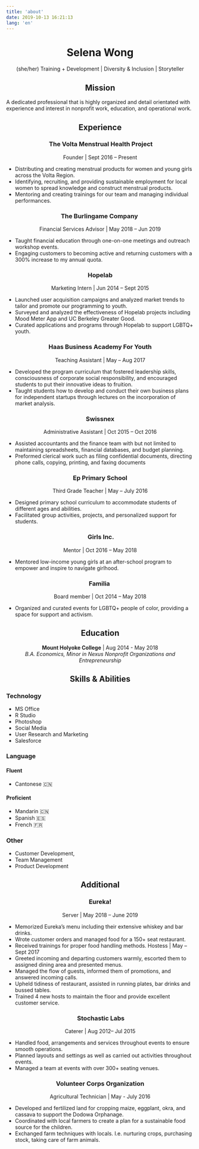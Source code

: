 ```yaml
---
title: 'about'
date: 2019-10-13 16:21:13
lang: 'en'
---
```


<div align="center">

# Selena Wong

(she/her) Training + Development | Diversity & Inclusion | Storyteller

<!-- _Thank you for reading my resume. If you want to contact me, Please send me an email._ -->

## Mission

<div align="left">

A dedicated professional that is highly organized and detail orientated with experience and interest in nonprofit work, education, and operational work.

</div>

## Experience

###  The Volta Menstrual Health Project

Founder | Sept 2016 – Present

<div align="left">

- Distributing and creating menstrual products for women and young girls across the Volta Region.
- Identifying, recruiting, and providing sustainable employment for local women to spread knowledge and construct menstrual products.
- Mentoring and creating trainings for our team and managing individual performances.

</div>

### The Burlingame Company 

Financial Services Advisor | May 2018 – Jun 2019

<div align="left">

- Taught financial education through one-on-one meetings and outreach workshop events.
- Engaging customers to becoming active and returning customers with a 300% increase to my annual quota.

</div>

### Hopelab

Marketing Intern | Jun 2014 – Sept 2015

<div align="left">

- Launched user acquisition campaigns and analyzed market trends to tailor and promote our programming to youth.
- Surveyed and analyzed the effectiveness of Hopelab projects including Mood Meter App and UC Berkeley Greater Good.
- Curated applications and programs through Hopelab to support LGBTQ+ youth.

</div>

### Haas Business Academy For Youth

Teaching Assistant | May – Aug 2017

<div align="left">

- Developed the program curriculum that fostered leadership skills, consciousness of corporate social responsibility, and encouraged students to put their innovative ideas to fruition.
- Taught students how to develop and conduct their own business plans for independent startups through lectures on the incorporation of market analysis.

</div>

### Swissnex

Administrative Assistant | Oct 2015 – Oct 2016

<div align="left">

- Assisted accountants and the finance team with but not limited to maintaining spreadsheets, financial databases, and budget planning.
- Preformed clerical work such as filing confidential documents, directing phone calls, copying, printing, and faxing documents

</div>

### Ep Primary School

Third Grade Teacher | May – July 2016

<div align="left">

- Designed primary school curriculum to accommodate students of different ages and abilities.
- Facilitated group activities, projects, and personalized support for students.
  </div>

###  Girls Inc.

Mentor | Oct 2016 – May 2018

<div align="left">

- Mentored low-income young girls at an after-school program to empower and inspire to navigate girlhood.

</div>

### Familia 

Board member | Oct 2014 – May 2018

<div align="left">

- Organized and curated events for LGBTQ+ people of color, providing a space for support and activism.

</div>

## Education

<strong>Mount Holyoke College</strong> | Aug 2014 - May 2018  
_B.A. Economics, Minor in Nexus Nonprofit Organizations and Entrepreneurship_

## Skills & Abilities

<div class="skills">

<div align="left" class="skill">

### Technology

- MS Office
- R Studio
- Photoshop
- Social Media
- User Research and Marketing
- Salesforce

</div>

<div align="left" class="skill">

### Language

#### Fluent

- Cantonese 🇨🇳

#### Proficient

- Mandarin 🇨🇳
- Spanish 🇪🇸
- French 🇫🇷

</div>

<div align="left" class="skill">

### Other

- Customer Development,
- Team Management
- Product Development

</div>

</div>

## Additional

### Eureka!

Server | May 2018 – June 2019

<div align="left">

- Memorized Eureka’s menu including their extensive whiskey and bar drinks.
- Wrote customer orders and managed food for a 150+ seat restaurant.
- Received trainings for proper food handling methods.
  Hostess | May – Sept 2017
- Greeted incoming and departing customers warmly, escorted them to assigned dining area and presented menus.
- Managed the flow of guests, informed them of promotions, and answered incoming calls.
- Upheld tidiness of restaurant, assisted in running plates, bar drinks and bussed tables.
- Trained 4 new hosts to maintain the floor and provide excellent customer service.

</div>

###  Stochastic Labs

Caterer | Aug 2012– Jul 2015

<div align="left">

- Handled food, arrangements and services throughout events to ensure smooth operations.
- Planned layouts and settings as well as carried out activities throughout events.
- Managed a team at events with over 300+ seating venues.

</div>

### Volunteer Corps Organization

Agricultural Technician | May - July 2016

<div align="left">

- Developed and fertilized land for cropping maize, eggplant, okra, and cassava to support the Dodowa
  Orphanage.
- Coordinated with local farmers to create a plan for a sustainable food source for the children.
- Exchanged farm techniques with locals. I.e. nurturing crops, purchasing stock, taking care of farm
  animals.

</div>

</div>
